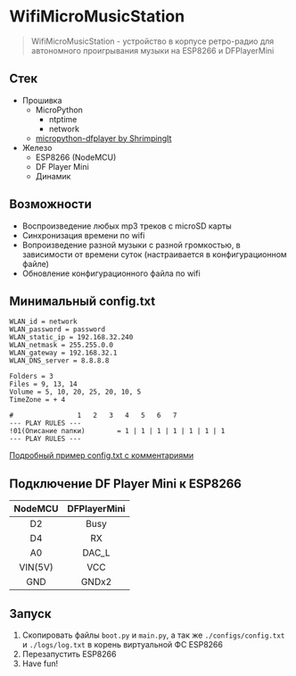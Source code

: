 # WifiMicroMusicStation
> WifiMicroMusicStation - устройство в корпусе ретро-радио для автономного проигрывания музыки на ESP8266 и DFPlayerMini

## Стек
- Прошивка
  - MicroPython
    - ntptime
    - network
  - [micropython-dfplayer by ShrimpingIt](https://github.com/ShrimpingIt/micropython-dfplayer)
- Железо
  - ESP8266 (NodeMCU)
  - DF Player Mini
  - Динамик

## Возможности
- Воспроизведение любых mp3 треков с microSD карты
- Синхронизация времени по wifi
- Вопроизведение разной музыки с разной громкостью, в зависимости от времени суток (настраивается в конфигурационном файле)
- Обновление конфигурационного файла по wifi

## Минимальный config.txt
    WLAN_id = network
    WLAN_password = password
    WLAN_static_ip = 192.168.32.240
    WLAN_netmask = 255.255.0.0
    WLAN_gateway = 192.168.32.1
    WLAN_DNS_server = 8.8.8.8

    Folders = 3
    Files = 9, 13, 14
    Volume = 5, 10, 20, 25, 20, 10, 5 
    TimeZone = + 4

    #			     1   2   3   4   5   6   7
    --- PLAY RULES ---									
    !01(Описание папки) 	   = 1 | 1 | 1 | 1 | 1 | 1 | 1
    --- PLAY RULES ---
[Подробный пример config.txt с комментариями](./configs/example_config.txt)

## Подключение DF Player Mini к ESP8266
| NodeMCU	|DFPlayerMini|
|:-----------:|:-----------:|
|	D2 		|	Busy        |
|	D4		|	 RX         |
|	A0		|	DAC_L       |
| VIN(5V)	|	VCC         |
|	GND		|	GNDx2       |

## Запуск
1) Скопировать файлы `boot.py` и `main.py`, а так же `./configs/config.txt` и `./logs/log.txt` в корень виртуальной ФС ESP8266
2) Перезапустить ESP8266
3) Have fun!